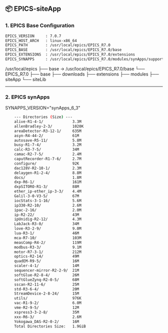 ## 📦 EPICS-siteApp

### 1. EPICS Base Configuration

```bash
EPICS_VERSION     : 7.0.7
EPICS_HOST_ARCH   : linux-x86_64
EPICS_PATH        : /usr/local/epics/EPICS_R7.0
EPICS_BASE        : /usr/local/epics/EPICS_R7.0/base
EPICS_EXTENSIONS  : /usr/local/epics/EPICS_R7.0/extensions
EPICS_SYNAPPS     : /usr/local/epics/EPICS_R7.0/modules/synApps/support
```


/usr/local/epics
    ├── base -> /usr/local/epics/EPICS_R7.0/base
    └── EPICS_R7.0
        ├── base
        ├── downloads
        ├── extensions
        ├── modules
        ├── siteApp
        └── siteLib

---

### 2. EPICS synApps
SYNAPPS_VERSION="synApps_6_3"
```bash
    --- Directories (Size) ---
    alive-R1-4-1/             3.3M
    allenBradley-2-3/         1020K
    areaDetector-R3-12-1/     635M
    asyn-R4-44-2/             61M
    autosave-R5-11/           5.8M
    busy-R1-7-4/              3.2M
    calc-R3-7-5/              34M
    camac-R2-7-5/             2.4M
    caputRecorder-R1-7-6/     2.7M
    configure/                92K
    dac128V-R2-10-1/          2.3M
    delaygen-R1-2-4/          8.8M
    docs/                     1.8M
    dxp-R6-1/                 161M
    dxpSITORO-R1-3/           88M
    ether_ip-ether_ip-3-3/    4.4M
    Galil-3-0-V3-5/           67M
    iocStats-3-1-16/          5.6M
    ip330-R2-10/              2.6M
    ipac-2-16/                2.0M
    ip-R2-22/                 43M
    ipUnidig-R2-12/           4.3M
    LabJack-R3-0/             34M
    love-R3-2-9/              9.0M
    lua-R3-1/                 46M
    mca-R7-10/                103M
    measComp-R4-2/            119M
    modbus-R3-3/              9.1M
    motor-R7-3-1/             212M
    optics-R2-14/             49M
    quadEM-R9-5/              16M
    scaler-4-1/               14M
    sequencer-mirror-R2-2-9/  21M
    softGlue-R2-8-4/          26M
    softGlueZynq-R2-0-5/      68M
    sscan-R2-11-6/            25M
    std-R3-6-4/               20M
    StreamDevice-2-8-24/      15M
    utils/                    976K
    vac-R1-9-2/               6.0M
    vme-R2-9-5/               12M
    xspress3-3-2-8/           35M
    xxx-R6-3/                 2.6M
    Yokogawa_DAS-R2-0-2/      16M
    Total Directories Size:   1.9GiB
```
